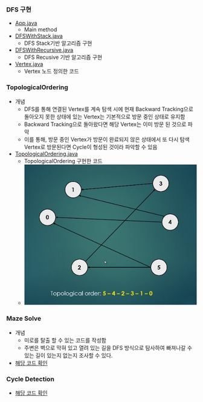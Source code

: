 ### DFS 구현
- <a href="https://github.com/hongjw1991/Java-DataStructure-Algorithm-DesignPattern/tree/master/algorithm/problem_solve/dfs/App.java">App.java</a>
    - Main method
- <a href="https://github.com/hongjw1991/Java-DataStructure-Algorithm-DesignPattern/tree/master/algorithm/problem_solve/dfs/DFSWithStack.java">DFSWithStack.java</a>
    - DFS Stack기반 알고리즘 구현
- <a href="https://github.com/hongjw1991/Java-DataStructure-Algorithm-DesignPattern/tree/master/algorithm/problem_solve/dfs/DFSWithRecursive.java">DFSWithRecursive.java</a>
    - DFS Recusive 기반 알고리즘 구현
- <a href="https://github.com/hongjw1991/Java-DataStructure-Algorithm-DesignPattern/tree/master/algorithm/problem_solve/dfs/Vertex.java">Vertex.java</a>
    - Vertex 노드 정의한 코드

### TopologicalOrdering
- 개념
    - DFS를 통해 연결된 Vertex를 계속 탐색 시에 현재 Backward Tracking으로 돌아오지 못한 상태에 있는 Vertex는 기본적으로 방문 중인 상태로 유지함
    - Backward Tracking으로 돌아왔다면 해당 Vertex는 이미 방문 된 것으로 파악
    - 이를 통해, 방문 중인 Vertex가 방문이 완료되지 않은 상태에서 또 다시 탐색 Vertex로 방문된다면 Cycle이 형성된 것이라 파악할 수 있음
- <a href="https://github.com/hongjw1991/Java-DataStructure-Algorithm-DesignPattern/tree/master/algorithm/problem_solve/dfs/TopologicalOrdering.java">TopologicalOrdering.java</a>
    - TopologicalOrdering 구현한 코드
    - ![Alt Text](../image/Topological_graph.png)

### Maze Solve
- 개념
    - 미로를 탈출 할 수 있는 코드를 작성함
    - 주변은 벽으로 막혀 있고 열려 있는 길을 DFS 방식으로 탐사하여 빠져나갈 수 있는 길이 있는지 없는지 조사할 수 있다.
- <a href="https://github.com/hongjw1991/Java-DataStructure-Algorithm-DesignPattern/tree/master/algorithm/problem_solve/dfs/maze_solve">해당 코드 확인</a>

### Cycle Detection
- <a href="https://github.com/hongjw1991/Java-DataStructure-Algorithm-DesignPattern/tree/master/algorithm/problem_solve/dfs/CycleDetection.java">해당 코드 확인</a>